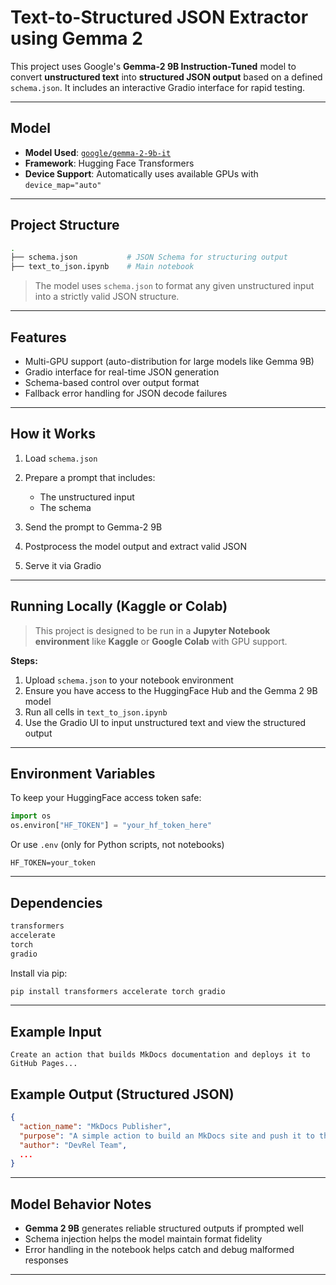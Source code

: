 # Text-to-Structured JSON Extractor using Gemma 2 

This project uses Google's **Gemma-2 9B Instruction-Tuned** model to convert **unstructured text** into **structured JSON output** based on a defined `schema.json`. It includes an interactive Gradio interface for rapid testing.

---

## Model

* **Model Used**: [`google/gemma-2-9b-it`](https://huggingface.co/google/gemma-2-9b-it)
* **Framework**: Hugging Face Transformers
* **Device Support**: Automatically uses available GPUs with `device_map="auto"`

---

## Project Structure

```bash
.
├── schema.json           # JSON Schema for structuring output
├── text_to_json.ipynb    # Main notebook
```

> The model uses `schema.json` to format any given unstructured input into a strictly valid JSON structure.

---

##  Features

* Multi-GPU support (auto-distribution for large models like Gemma 9B)
* Gradio interface for real-time JSON generation
* Schema-based control over output format
* Fallback error handling for JSON decode failures

---

##  How it Works

1. Load `schema.json`
2. Prepare a prompt that includes:

   * The unstructured input
   * The schema
3. Send the prompt to Gemma-2 9B
4. Postprocess the model output and extract valid JSON
5. Serve it via Gradio

---

##  Running Locally (Kaggle or Colab)

> This project is designed to be run in a **Jupyter Notebook environment** like **Kaggle** or **Google Colab** with GPU support.

**Steps:**

1. Upload `schema.json` to your notebook environment
2. Ensure you have access to the HuggingFace Hub and the Gemma 2 9B model
3. Run all cells in `text_to_json.ipynb`
4. Use the Gradio UI to input unstructured text and view the structured output

---

## Environment Variables

To keep your HuggingFace access token safe:

```python
import os
os.environ["HF_TOKEN"] = "your_hf_token_here"
```

Or use `.env` (only for Python scripts, not notebooks)

```env
HF_TOKEN=your_token
```

---

## Dependencies

```bash
transformers
accelerate
torch
gradio
```

Install via pip:

```bash
pip install transformers accelerate torch gradio
```

---

## Example Input

```text
Create an action that builds MkDocs documentation and deploys it to GitHub Pages...
```

## Example Output (Structured JSON)

```json
{
  "action_name": "MkDocs Publisher",
  "purpose": "A simple action to build an MkDocs site and push it to the gh-pages branch.",
  "author": "DevRel Team",
  ...
}
```

---

## Model Behavior Notes

* **Gemma 2 9B** generates reliable structured outputs if prompted well
* Schema injection helps the model maintain format fidelity
* Error handling in the notebook helps catch and debug malformed responses

---
